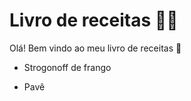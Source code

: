 # Livro de receitas :man_cook:

Olá! Bem vindo ao meu livro de receitas :wave:

- Strogonoff de frango

- Pavê

  

